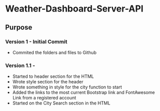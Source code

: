 # Weather-Dashboard-Server-API

## Purpose

### Version 1 - Initial Commit
* Commited the folders and files to Github

### Version 1.1 - 
* Started to header section for the HTML
* Wrote style section for the header
* Wrote something in style for the city function to start
* Added the links to the most current Bootstrap link and FontAwesome Link from a registered account
* Started on the City Search section in the HTML


